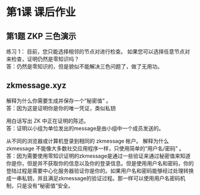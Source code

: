 # 第1课 课后作业

## 第1题 ZKP 三色演示

练习 1： 目前，您只能选择相邻的节点对进行检查。 如果您可以选择任意节点对来检查，证明仍然是零知识吗？  
答：仍然是零知识的，但是貌似不能解决三色问题了，做了无用功。

## zkmessage.xyz

解释为什么你需要生成并保存一个“秘密值” 。  
答：因为这是证明你是你的唯一凭证，类似私钥  

用白话写出 ZK 中正在证明的陈述。  
答：证明以小组为单位发出的message是由小组中一个成员发送的。  

从不同的浏览器或计算机登录到相同的 zkmessage 帐户。 解释为什么 zkmessage 不能像大多数社交应用程序一样，只使用简单的“用户名/密码” 。  
答：因为需要使用零知识证明的zkmessage是通过一些验证来通过秘密值来知道你是你，但是并不获取你的信息以及你的登录信息。但是使用用户名和密码，你的登陆过程是需要中心化服务器验证你是你的。如果用户名和密码能够经过处理转换成一串私钥，并且满足zkmessage的验证过程。那一样可以使用用户名密码机制，只是没有“秘密值”安全。
